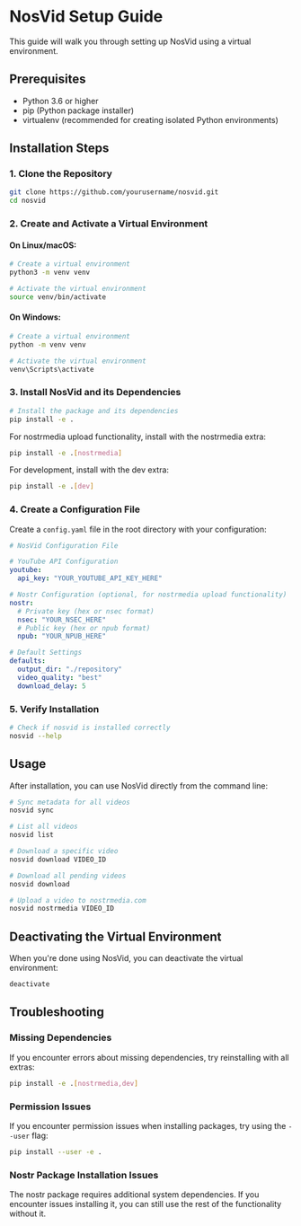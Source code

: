 # NosVid Setup Guide

This guide will walk you through setting up NosVid using a virtual environment.

## Prerequisites

- Python 3.6 or higher
- pip (Python package installer)
- virtualenv (recommended for creating isolated Python environments)

## Installation Steps

### 1. Clone the Repository

```bash
git clone https://github.com/yourusername/nosvid.git
cd nosvid
```

### 2. Create and Activate a Virtual Environment

#### On Linux/macOS:

```bash
# Create a virtual environment
python3 -m venv venv

# Activate the virtual environment
source venv/bin/activate
```

#### On Windows:

```bash
# Create a virtual environment
python -m venv venv

# Activate the virtual environment
venv\Scripts\activate
```

### 3. Install NosVid and its Dependencies

```bash
# Install the package and its dependencies
pip install -e .
```

For nostrmedia upload functionality, install with the nostrmedia extra:

```bash
pip install -e .[nostrmedia]
```

For development, install with the dev extra:

```bash
pip install -e .[dev]
```

### 4. Create a Configuration File

Create a `config.yaml` file in the root directory with your configuration:

```yaml
# NosVid Configuration File

# YouTube API Configuration
youtube:
  api_key: "YOUR_YOUTUBE_API_KEY_HERE"

# Nostr Configuration (optional, for nostrmedia upload functionality)
nostr:
  # Private key (hex or nsec format)
  nsec: "YOUR_NSEC_HERE"
  # Public key (hex or npub format)
  npub: "YOUR_NPUB_HERE"

# Default Settings
defaults:
  output_dir: "./repository"
  video_quality: "best"
  download_delay: 5
```

### 5. Verify Installation

```bash
# Check if nosvid is installed correctly
nosvid --help
```

## Usage

After installation, you can use NosVid directly from the command line:

```bash
# Sync metadata for all videos
nosvid sync

# List all videos
nosvid list

# Download a specific video
nosvid download VIDEO_ID

# Download all pending videos
nosvid download

# Upload a video to nostrmedia.com
nosvid nostrmedia VIDEO_ID
```

## Deactivating the Virtual Environment

When you're done using NosVid, you can deactivate the virtual environment:

```bash
deactivate
```

## Troubleshooting

### Missing Dependencies

If you encounter errors about missing dependencies, try reinstalling with all extras:

```bash
pip install -e .[nostrmedia,dev]
```

### Permission Issues

If you encounter permission issues when installing packages, try using the `--user` flag:

```bash
pip install --user -e .
```

### Nostr Package Installation Issues

The nostr package requires additional system dependencies. If you encounter issues installing it, you can still use the rest of the functionality without it.
